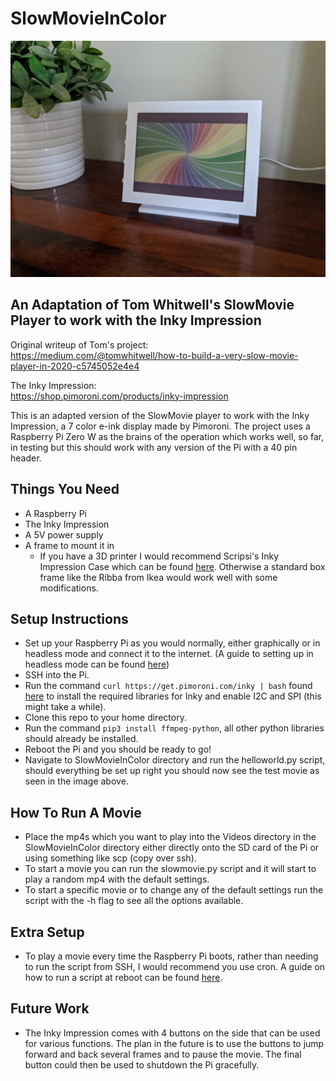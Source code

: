 # SlowMovieInColor

![](Extras/img.jpg)

## An Adaptation of Tom Whitwell's SlowMovie Player to work with the Inky Impression

Original writeup of Tom's project:<br />
https://medium.com/@tomwhitwell/how-to-build-a-very-slow-movie-player-in-2020-c5745052e4e4

The Inky Impression:<br />
https://shop.pimoroni.com/products/inky-impression

This is an adapted version of the SlowMovie player to work with the Inky Impression, a 7 color e-ink display made by Pimoroni. The project uses a Raspberry Pi Zero W as the brains of the operation which works well, so far, in testing but this should work with any version of the Pi with a 40 pin header.

## Things You Need
* A Raspberry Pi
* The Inky Impression
* A 5V power supply
* A frame to mount it in
    - If you have a 3D printer I would recommend Scripsi's Inky Impression Case which can be found [here](https://github.com/scripsi/inky-impression-case). Otherwise a standard box frame like the Ribba from Ikea would work well with some modifications.

## Setup Instructions
* Set up your Raspberry Pi as you would normally, either graphically or in headless mode and connect it to the internet. (A guide to setting up in headless mode can be found [here](https://www.tomshardware.com/reviews/raspberry-pi-headless-setup-how-to,6028.html))
* SSH into the Pi.
* Run the command ```curl https://get.pimoroni.com/inky | bash``` found [here](https://shop.pimoroni.com/products/inky-impression) to install the required libraries for Inky and enable I2C and SPI (this might take a while).
* Clone this repo to your home directory.
* Run the command ```pip3 install ffmpeg-python```, all other python libraries should already be installed.
* Reboot the Pi and you should be ready to go!
* Navigate to SlowMovieInColor directory and run the helloworld.py script, should everything be set up right you should now see the test movie as seen in the image above.

## How To Run A Movie
* Place the mp4s which you want to play into the Videos directory in the SlowMovieInColor directory either directly onto the SD card of the Pi or using something like scp (copy over ssh).
* To start a movie you can run the slowmovie.py script and it will start to play a random mp4 with the default settings.
* To start a specific movie or to change any of the default settings run the script with the -h flag to see all the options available.

## Extra Setup
* To play a movie every time the Raspberry Pi boots, rather than needing to run the script from SSH, I would recommend you use cron. A guide on how to run a script at reboot can be found [here](https://www.raspberrypi-spy.co.uk/2013/07/running-a-python-script-at-boot-using-cron/).

## Future Work
* The Inky Impression comes with 4 buttons on the side that can be used for various functions. The plan in the future is to use the buttons to jump forward and back several frames and to pause the movie. The final button could then be used to shutdown the Pi gracefully.

<!-- ## Note
Currently this is a work in progress so no guarantees can be made about its functionality. -->


